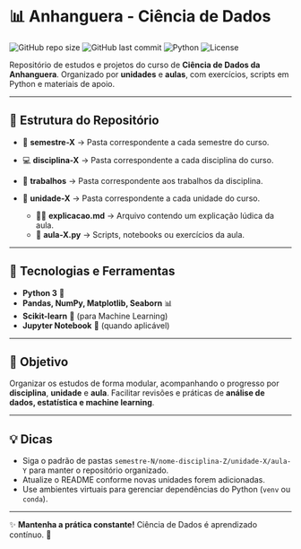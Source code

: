 # 📊 Anhanguera - Ciência de Dados

![GitHub repo size](https://img.shields.io/github/repo-size/ggiacomini2012/anhanguera-ciencia-de-dados)
![GitHub last commit](https://img.shields.io/github/last-commit/ggiacomini2012/anhanguera-ciencia-de-dados)
![Python](https://img.shields.io/badge/Python-3.10%2B-blue)
![License](https://img.shields.io/badge/license-MIT-green)

Repositório de estudos e projetos do curso de **Ciência de Dados da Anhanguera**.
Organizado por **unidades** e **aulas**, com exercícios, scripts em Python e materiais de apoio.

---

## 📂 Estrutura do Repositório

- 📅 **semestre-X** → Pasta correspondente a cada semestre do curso.
- 💻 **disciplina-X** → Pasta correspondente a cada disciplina do curso.
- 📁 **trabalhos** → Pasta correspondente aos trabalhos da disciplina.
- 📁 **unidade-X** → Pasta correspondente a cada unidade do curso.

  - 👨‍🏫 **explicacao.md** → Arquivo contendo um explicação lúdica da aula.
  - 🐍 **aula-X.py** → Scripts, notebooks ou exercícios da aula.

---

## 🚀 Tecnologias e Ferramentas

- **Python 3** 🐍
- **Pandas, NumPy, Matplotlib, Seaborn** 📊
- **Scikit-learn** 🤖 (para Machine Learning)
- **Jupyter Notebook** 📓 (quando aplicável)

---

## 🎯 Objetivo

Organizar os estudos de forma modular, acompanhando o progresso por **disciplina**, **unidade** e **aula**.
Facilitar revisões e práticas de **análise de dados, estatística e machine learning**.

---

## 💡 Dicas

- Siga o padrão de pastas `semestre-N/nome-disciplina-Z/unidade-X/aula-Y` para manter o repositório organizado.
- Atualize o README conforme novas unidades forem adicionadas.
- Use ambientes virtuais para gerenciar dependências do Python (`venv` ou `conda`).

---

✨ **Mantenha a prática constante!** Ciência de Dados é aprendizado contínuo. 🚀
